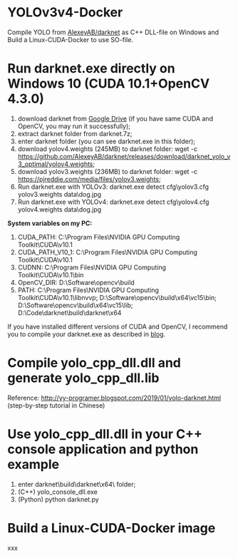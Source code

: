 # YOLOv3v4-Docker
Compile YOLO from [AlexeyAB/darknet](https://github.com/AlexeyAB/darknet#requirements) as C++ DLL-file on Windows and Build a Linux-CUDA-Docker to use SO-file.
# Run darknet.exe directly on Windows 10 (CUDA 10.1+OpenCV 4.3.0)
1. download darknet from [Google Drive](https://drive.google.com/file/d/1AY_Ix7EW0fQwPgMKmv30UokBmUl8v47Y/view?usp=sharing) (if you have same CUDA and OpenCV, you may run it successfully);
2. extract darknet folder from darknet.7z;
3. enter darknet folder (you can see darknet.exe in this folder);
4. download yolov4.weights (245MB) to darknet folder: wget -c https://github.com/AlexeyAB/darknet/releases/download/darknet_yolo_v3_optimal/yolov4.weights;
5. download yolov3.weights (236MB) to darknet folder: wget -c https://pjreddie.com/media/files/yolov3.weights;
6. Run darknet.exe with YOLOv3: darknet.exe detect cfg\yolov3.cfg yolov3.weights data\dog.jpg
7. Run darknet.exe with YOLOv4: darknet.exe detect cfg\yolov4.cfg yolov4.weights data\dog.jpg </br>

**System variables on my PC:** 
1. CUDA_PATH: C:\Program Files\NVIDIA GPU Computing Toolkit\CUDA\v10.1
2. CUDA_PATH_V10_1: C:\Program Files\NVIDIA GPU Computing Toolkit\CUDA\v10.1
3. CUDNN: C:\Program Files\NVIDIA GPU Computing Toolkit\CUDA\v10.1\bin
4. OpenCV_DIR: D:\Software\opencv\build
5. PATH: C:\Program Files\NVIDIA GPU Computing Toolkit\CUDA\v10.1\libnvvp; D:\Software\opencv\build\x64\vc15\bin; D:\Software\opencv\build\x64\vc15\lib; D:\Code\darknet\build\darknet\x64

If you have installed different versions of CUDA and OpenCV, I recommend you to compile your darknet.exe as described in [blog](https://www.jianshu.com/p/f944ebd43f4c).
# Compile yolo_cpp_dll.dll and generate yolo_cpp_dll.lib 
Reference: http://yy-programer.blogspot.com/2019/01/yolo-darknet.html (step-by-step tutorial in Chinese)
# Use yolo_cpp_dll.dll in your C++ console application and python example
1. enter darknet\build\darknet\x64\ folder;
2. (C++) yolo_console_dll.exe
3. (Python) python darknet.py
# Build a Linux-CUDA-Docker image
xxx
